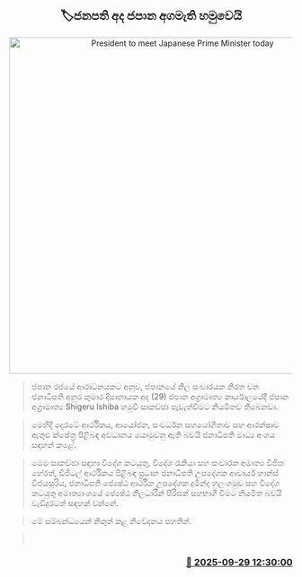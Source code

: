 <p align='center'><b><h2 align='center' title='President to meet Japanese Prime Minister today'>🏷ජනපති අද ජපාන අගමැති හමුවෙයි</h2></b></p>
<p align='center'><img src='https://helakuru.sgp1.cdn.digitaloceanspaces.com/esana/images/lib/anura-president-new-thumb.jpg' width='600' alt='President to meet Japanese Prime Minister today'></p>

> ජපාන රජයේ ආරාධනයකට අනුව, ජපානයේ නිල සංචාරයක නිරත වන ජනාධිපති අනුර කුමාර දිසානායක අද (29) ජපාන අග්‍රාමාත්‍ය කාර්යාලයේදී ජපාන අග්‍රාමාත්‍ය Shigeru Ishiba හමුවී සාකච්ඡා පැවැත්වීමට නියමිතව තිබෙනවා.

> මෙහිදී දෙරටේ ආර්ථිකය, ආයෝජන, සංවර්ධන සහයෝගිතාව සහ ආරක්ෂාව ඇතුළු ක්ෂේත්‍ර පිළිබඳ අවධානය යොමුවනු ඇති බවයි ජනාධිපති මාධ්‍ය අංශය සඳහන් කළේ.

> මෙම සාකච්ඡා සඳහා විදේශ කටයුතු, විදේශ රැකියා සහ සංචාරක අමාත්‍ය විජිත හේරත්, ඩිජිටල් ආර්ථිකය පිළිබඳ ප්‍රධාන ජනාධිපති උපදේශක ආචාර්ය හාන්ස් විජයසූරිය, ජනාධිපති ජ්‍යෙෂ්ඨ ආර්ථික උපදේශක දුමින්ද හුලංගමුව සහ විදේශ කටයුතු අමාත්‍යාංශයේ ජ්‍යෙෂ්ඨ නිලධාරීන් පිරිසක් සහභාගී වීමට නියමිත බවයි වැඩිදුරටත් සඳහන් වන්නේ.

> මේ සම්බන්ධයෙන් නිකුත් කළ නිවේදනය පහතින්. 

>  



<h3 align='right'><a href='https://www.helakuru.lk/esana/p/114060/'>📅 2025-09-29 12:30:00</a></h3>
